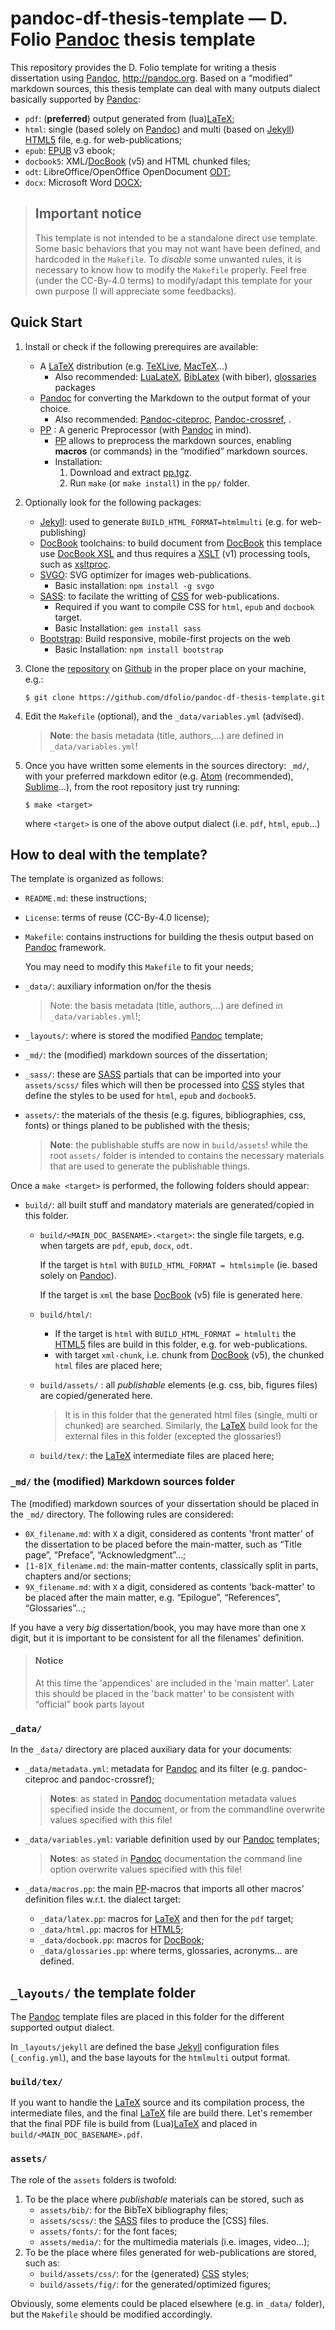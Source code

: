 # pandoc-df-thesis-template — D. Folio [Pandoc] thesis template

This repository provides the D. Folio template for writing a thesis dissertation using [Pandoc], <http://pandoc.org>. Based on a “modified” markdown sources, this thesis template can deal with many outputs dialect basically supported by [Pandoc]:

- `pdf`: (**preferred**) output generated from (lua)[LaTeX];
- `html`: single (based solely on [Pandoc]) and multi (based on [Jekyll])  [HTML5] file, e.g. for web-publications;
- `epub`: [EPUB] v3 ebook;
- `docbook5`: XML/[DocBook] (v5) and HTML chunked files;
- `odt`: LibreOffice/OpenOffice OpenDocument [ODT];
- `docx`: Microsoft Word [DOCX];

> ## Important notice
> This template is not intended to be a standalone direct use template. Some basic behaviors that you may not want have been defined, and hardcoded in the `Makefile`. To *disable* some unwanted rules, it is necessary to know how to modify the `Makefile` properly.
> Feel free (under the CC-By-4.0 terms) to modify/adapt this template for your own purpose (I will appreciate some feedbacks).

## Quick Start

1. Install or check if the following prerequires are available:
   - A [LaTeX] distribution (e.g. [TeXLive](http://www.tug.org/texlive/), [MacTeX](https://tug.org/mactex/)…)
     - Also recommended: [LuaLateX](http://www.luatex.org/), [BibLatex](https://github.com/plk/biblatex/) (with biber), [glossaries](http://www.ctan.org/pkg/glossaries/) packages
   - [Pandoc] for converting the Markdown to the output format of your choice.
     - Also recommended: [Pandoc-citeproc](https://github.com/jgm/pandoc-citeproc), [Pandoc-crossref](http://lierdakil.github.io/pandoc-crossref/), .
   - [PP](**mandatory**) : A generic Preprocessor (with [Pandoc] in mind).
     - [PP] allows to preprocess the markdown sources, enabling **macros** (or commands) in the “modified” markdown sources.
     - Installation:
       1. Download and extract [pp.tgz](https://cdsoft.fr/pp/pp.tgz).
       2. Run `make` (or `make install`) in the `pp/` folder.
2. Optionally look for the following packages:
   - [Jekyll]: used to generate `BUILD_HTML_FORMAT=htmlmulti` (e.g. for web-publishing)
   - [DocBook] toolchains: to build document from [DocBook] this templace use [DocBook XSL](http://www.sagehill.net/book-description.html) and thus requires a [XSLT](https://www.w3.org/TR/xslt/) (v1) processing tools, such as [xsltproc](http://xmlsoft.org/XSLT/xsltproc.html).
   - [SVGO](https://github.com/svg/svgo): SVG optimizer for images web-publications.
     - Basic installation: `npm install -g svgo`
   - [SASS]: to facilate the writting of [CSS](https://www.w3schools.com/css/) for web-publications.
     - Required if you want to compile CSS for `html`, `epub` and `docbook` target.
     - Basic Installation: `gem install sass`
   - [Bootstrap](https://getbootstrap.com): Build responsive, mobile-first projects on the web
     - Basic Installation: `npm install bootstrap`
3. Clone the [repository](https://github.com/dfolio/pandoc-df-thesis-template) on [Github](https://github.com/) in the proper place on your machine, e.g.:

   ```{sh}
   $ git clone https://github.com/dfolio/pandoc-df-thesis-template.git
   ```
4. Edit the `Makefile` (optional), and the `_data/variables.yml` (advised).

    >  **Note**: the basis metadata (title, authors,...) are defined in `_data/variables.yml`!

5. Once you have written some elements in the sources directory:  `_md/`, with your preferred markdown editor (e.g. [Atom](https://atom.io) (recommended), [Sublime](https://www.sublimetext.com/)…), from the root repository just try running:

   ```{sh}
   $ make <target>
   ```

   where `<target>` is one of the above output dialect (i.e. `pdf`, `html`, `epub`…)

## How to deal with the template?

The template is organized as follows:

- `README.md`: these instructions;

- `License`: terms of reuse (CC-By-4.0 license);

- `Makefile`: contains instructions for building the thesis output based on [Pandoc] framework.

   You may need to modify this `Makefile` to fit your needs;

- `_data/`: auxiliary information on/for the thesis

   > Note: the basis metadata (title, authors,...) are defined in `_data/variables.yml`!;

- `_layouts/`: where is stored the modified [Pandoc] template;

- `_md/`: the (modified) markdown sources of the dissertation;

- `_sass/`: these are [SASS] partials that can be imported into your `assets/scss/` files which will then be processed into [CSS](https://www.w3schools.com/css/) styles that define the styles to be used for `html`, `epub` and `docbook5`.

- `assets/`: the materials of the thesis (e.g. figures, bibliographies, css, fonts) or things planed to be published with the thesis;

  > **Note**: the publishable stuffs are now in `build/assets`! while the root `assets/` folder is intended to contains the necessary materials that are used to generate the publishable things.

Once a `make <target>` is performed, the following folders should appear:

- `build/`: all built stuff and mandatory materials are generated/copied in this folder. 

  - `build/<MAIN_DOC_BASENAME>.<target>`: the single file targets, e.g. when targets are `pdf`, `epub`, `docx`, `odt`.

      If the target is `html` with `BUILD_HTML_FORMAT = htmlsimple` (ie. based solely on [Pandoc]).

      If the target is `xml`  the base [DocBook] (v5)  file is generated here.

  - `build/html/`: 

     -  If the target is `html` with `BUILD_HTML_FORMAT = htmlulti` the [HTML5] files are build in this folder, e.g. for web-publications.
     - with target `xml-chunk`, i.e. chunk from  [DocBook] (v5), the chunked `html` files are placed here;

  - `build/assets/` : all *publishable*  elements (e.g. css, bib, figures files) are copied/generated here. 

     > It is in this folder that the generated html files (single, multi or chunked) are searched.
     > Similarly, the [LaTeX]  build look for the external files in this folder (excepted the glossaries!)

  - `build/tex/`: the [LaTeX] intermediate files are placed here;

### `_md/` the (modified) Markdown sources folder

The (modified) markdown sources of your dissertation should be placed in the
`_md/` directory. The following rules are considered:

- `0X_filename.md`: with `X` a digit, considered as contents 'front matter' of the dissertation to be placed before the main-matter, such as  “Title page”, “Preface”, “Acknowledgment”…;
- `[1-8]X_filename.md`: the main-matter contents, classically split in parts, chapters and/or sections;
- `9X_filename.md`: with `X` a digit, considered as contents 'back-matter' to be placed after the main matter, e.g. “Epilogue”, “References”, “Glossaries”…;

If you have a very _big_ dissertation/book, you may have more than one `X` digit, but it is important to be consistent for all the filenames' definition.

> #### Notice
> At this time the 'appendices' are included in the 'main matter'. 
> Later this should be placed in the 'back matter' to be consistent with “official” book parts layout 

### `_data/`

In the `_data/` directory are placed auxiliary data for your documents:

- `_data/metadata.yml`: metadata for [Pandoc] and its filter (e.g. pandoc-citeproc and pandoc-crossref); 

    > **Notes**: as stated in [Pandoc] documentation metadata values specified inside the document, or from the commandline overwrite values specified with this file!

- `_data/variables.yml`: variable definition used by our [Pandoc] templates; 

    > **Notes**: as stated in [Pandoc] documentation the command line option overwrite values specified with this file!

- `_data/macros.pp`: the main [PP]-macros that imports all other macros' definition files w.r.t. the dialect target:

    - `_data/latex.pp`: macros for [LaTeX] and then for the `pdf` target;
    - `_data/html.pp`: macros for [HTML5];
    - `_data/docbook.pp`: macros for [DocBook];
    - `_data/glossaries.pp`: where terms, glossaries, acronyms… are defined.

## `_layouts/` the template folder

The [Pandoc] template files are placed in this folder for the different supported output dialect.

In `_layouts/jekyll` are defined the base [Jekyll] configuration files (`_config.yml`), and the base layouts for the `htmlmulti` output format. 


### `build/tex/`

If you want to handle the [LaTeX] source and its compilation process, the intermediate files, and the final [LaTeX] file are build there.
Let's remember that the final PDF file is build from (Lua)[LaTeX] and placed in `build/<MAIN_DOC_BASENAME>.pdf`.

### `assets/`

The role of the `assets` folders is twofold:

1. To be the place where _publishable_ materials can be stored, such as
   - `assets/bib/`: for the BibTeX bibliography files;
   - `assets/scss/`: the [SASS] files to produce the [CSS] files.
   - `assets/fonts/`: for the font faces;
   - `assets/media/`: for the multimedia materials (i.e. images, video…);
2. To be the place where files generated for web-publications are stored, such as:
   - `build/assets/css/`: for the (generated) [CSS](https://www.w3schools.com/css/) styles;
   - `build/assets/fig/`: for the generated/optimized figures;

Obviously, some elements could be placed elsewhere (e.g. in `_data/` folder), but the `Makefile` should be modified accordingly.

[Pandoc]: http://pandoc.org
[LaTeX]: http://www.latex-project.org/
[HTML5]: http://www.w3.org/TR/html5/
[EPUB]: http://idpf.org/epub
[DocBook]: http://docbook.org/
[odt]: http://en.wikipedia.org/wiki/OpenDocument
[docx]: https://en.wikipedia.org/wiki/Office_Open_XML
[pp]: https://cdsoft.fr/pp/
[Jekyll]: https://jekyllrb.com/
[SASS]: https://github.com/sass/ruby-sass

